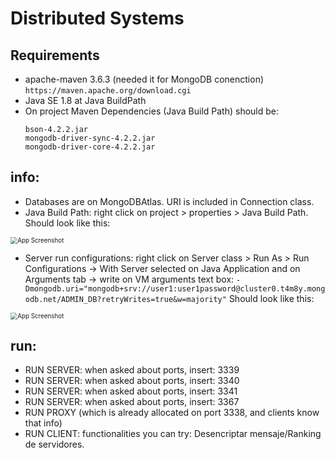 # Distributed Systems

## Requirements
* apache-maven 3.6.3 (needed it for MongoDB conenction) ``` https://maven.apache.org/download.cgi ```
* Java SE 1.8 at Java BuildPath
* On project Maven Dependencies  (Java Build Path) should be: 
  ```
  bson-4.2.2.jar
  mongodb-driver-sync-4.2.2.jar
  mongodb-driver-core-4.2.2.jar
  ```
## info:
* Databases are on MongoDBAtlas. URI is included in Connection class. 
* Java Build Path: right click on project > properties > Java Build Path. Should look like this:



<img src="https://github.com/rocioruizruiz/DistributedSystems/blob/main/Practica1/img/JavaBuildPath.png" alt="App Screenshot" style="zoom: 70%" />

* Server run configurations: right click on Server class > Run As > Run Configurations -> With Server selected on Java Application and on Arguments tab -> write on VM arguments text box:
```-Dmongodb.uri="mongodb+srv://user1:user1password@cluster0.t4m8y.mongodb.net/ADMIN_DB?retryWrites=true&w=majority"```
Should look like this:



<img src="https://github.com/rocioruizruiz/DistributedSystems/blob/main/Practica1/img/ServerRunConfiguration.png" alt="App Screenshot" style="zoom: 70%" />

## run:
* RUN SERVER: when asked about ports, insert: 3339
* RUN SERVER: when asked about ports, insert: 3340
* RUN SERVER: when asked about ports, insert: 3341
* RUN SERVER: when asked about ports, insert: 3367
* RUN PROXY (which is already allocated on port 3338, and clients know that info)
* RUN CLIENT: functionalities you can try: Desencriptar mensaje/Ranking de servidores.
